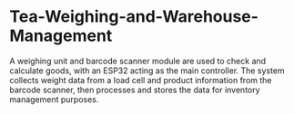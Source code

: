 # Tea-Weighing-and-Warehouse-Management
A weighing unit and barcode scanner module are used to check and calculate goods, with an ESP32 acting as the main controller. The system collects weight data from a load cell and product information from the barcode scanner, then processes and stores the data for inventory management purposes.
